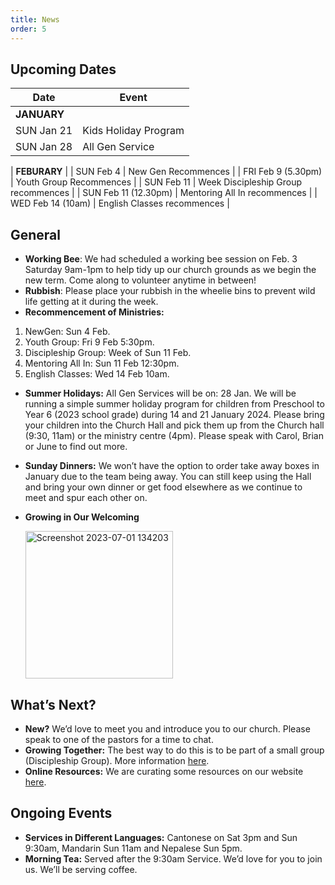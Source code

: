 ```yaml
---
title: News
order: 5
---
```


## Upcoming Dates

| Date | Event |
| ----- | ----- |
| **JANUARY** | 
| SUN Jan 21 | Kids Holiday Program |
| SUN Jan 28 | All Gen Service |

| **FEBURARY** | 
| SUN Feb 4 | New Gen Recommences |
| FRI Feb 9 (5.30pm) | Youth Group Recommences |
| SUN Feb 11 | Week Discipleship Group recommences |
| SUN Feb 11 (12.30pm) | Mentoring All In recommences |
| WED Feb 14 (10am) | English Classes recommences |

## General

- **Working Bee**: We had scheduled a working bee session on Feb. 3 Saturday 9am-1pm to help tidy up our church grounds as we begin the new term. Come along to volunteer anytime in between!  
- **Rubbish**: Please place your rubbish in the wheelie bins to prevent wild life getting at it during the week.  
- **Recommencement of Ministries:**
1. NewGen: Sun 4 Feb. 
2. Youth Group: Fri 9 Feb 5:30pm. 
3. Discipleship Group: Week of Sun 11 Feb. 
4. Mentoring All In: Sun 11 Feb 12:30pm.
5. English Classes: Wed 14 Feb 10am.
- **Summer Holidays:** All Gen Services will be on: 28 Jan. We will be running a simple summer holiday program for children from Preschool to Year 6 (2023 school grade) during 14 and 21 January 2024. Please bring  your children into the Church Hall and pick them up from the Church hall (9:30, 11am) or the ministry centre (4pm). Please speak with Carol, Brian or June to find out more. 
- **Sunday Dinners:** We won’t have the option to order take away boxes in January due to the team being away. You can still keep using the Hall and bring your own dinner or get food elsewhere as we continue to meet and spur each other on. 

- **Growing in Our Welcoming**


  <img width="236" alt="Screenshot 2023-07-01 134203" src="https://github.com/stgeorgeshurstville/bulletin/assets/119166299/b540ac1c-0ba4-481e-90a5-5464939f7e4c">


## What’s Next?
- **New?** We’d love to meet you and introduce you to our church. Please speak to one of the pastors for a time to chat. 
- **Growing Together:** The best way to do this is to be part of a small group (Discipleship Group). More information [here](https://stgeorgeshurstville.org.au/discipleship-groups).
- **Online Resources:** We are curating some resources on our website [here](https://stgeorgeshurstville.org.au/lets-talk-about-christianity).  

## Ongoing Events
- **Services in Different Languages:** Cantonese on Sat 3pm and Sun 9:30am, Mandarin Sun 11am and Nepalese Sun 5pm. 
- **Morning Tea:** Served after the 9:30am Service. We’d love for you to join us. We’ll be serving coffee.

